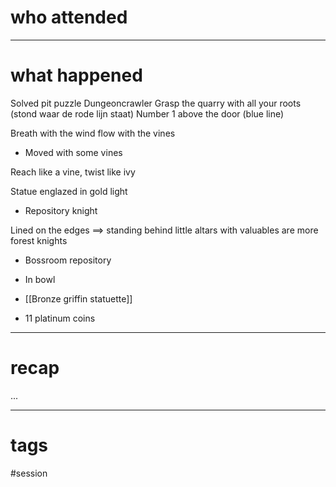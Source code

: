 # who attended



---
# what happened

Solved pit puzzle
Dungeoncrawler
Grasp the quarry with all your roots (stond waar de rode lijn staat)
Number 1 above the door (blue line)

Breath with the wind flow with the vines
- Moved with some vines

Reach like a vine, twist like ivy

Statue englazed in gold light
- Repository knight

Lined on the edges ==> standing behind little altars with valuables are more forest knights

- Bossroom repository
- In bowl

- [[Bronze griffin statuette]]
- 11 platinum coins

---
# recap

...

---
# tags

#session